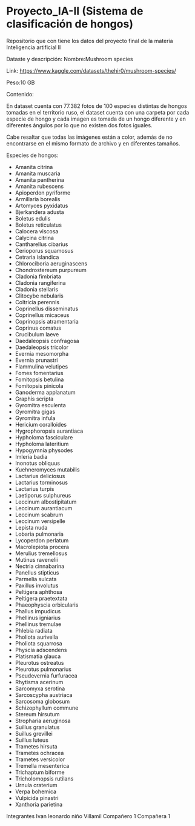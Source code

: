 # Proyecto_IA-II (Sistema de clasificación de hongos)
Repositorio que con tiene los datos del proyecto final de la materia Inteligencia artificial II

Dataste y descripción:
Nombre:Mushroom species

Link: https://www.kaggle.com/datasets/thehir0/mushroom-species/

Peso:10 GB

Contenido:

En dataset cuenta con 77.382 fotos de 100 especies distintas de hongos tomadas en el territorio ruso, el dataset cuenta con una carpeta por cada especie de hongo y cada imagen es tomada de un hongo diferente y en diferentes ángulos por lo que no existen dos fotos iguales.

Cabe resaltar que todas las imágenes están a color, además de no encontrarse en el mismo formato de archivo y en diferentes tamaños.

Especies de hongos:

* Amanita citrina
* Amanita muscaria
* Amanita pantherina
* Amanita rubescens
* Apioperdon pyriforme
* Armillaria borealis
* Artomyces pyxidatus
* Bjerkandera adusta
* Boletus edulis
* Boletus reticulatus
* Calocera viscosa
* Calycina citrina
* Cantharellus cibarius
* Cerioporus squamosus
* Cetraria islandica
* Chlorociboria aeruginascens
* Chondrostereum purpureum
* Cladonia fimbriata
* Cladonia rangiferina
* Cladonia stellaris
* Clitocybe nebularis
* Coltricia perennis
* Coprinellus disseminatus
* Coprinellus micaceus
* Coprinopsis atramentaria
* Coprinus comatus
* Crucibulum laeve
* Daedaleopsis confragosa
* Daedaleopsis tricolor
* Evernia mesomorpha
* Evernia prunastri
* Flammulina velutipes
* Fomes fomentarius
* Fomitopsis betulina
* Fomitopsis pinicola
* Ganoderma applanatum
* Graphis scripta
* Gyromitra esculenta
* Gyromitra gigas
* Gyromitra infula
* Hericium coralloides
* Hygrophoropsis aurantiaca
* Hypholoma fasciculare
* Hypholoma lateritium
* Hypogymnia physodes
* Imleria badia
* Inonotus obliquus
* Kuehneromyces mutabilis
* Lactarius deliciosus
* Lactarius torminosus
* Lactarius turpis
* Laetiporus sulphureus
* Leccinum albostipitatum
* Leccinum aurantiacum
* Leccinum scabrum
* Leccinum versipelle
* Lepista nuda
* Lobaria pulmonaria
* Lycoperdon perlatum
* Macrolepiota procera
* Merulius tremellosus
* Mutinus ravenelii
* Nectria cinnabarina
* Panellus stipticus
* Parmelia sulcata
* Paxillus involutus
* Peltigera aphthosa
* Peltigera praetextata
* Phaeophyscia orbicularis
* Phallus impudicus
* Phellinus igniarius
* Phellinus tremulae
* Phlebia radiata
* Pholiota aurivella
* Pholiota squarrosa
* Physcia adscendens
* Platismatia glauca
* Pleurotus ostreatus
* Pleurotus pulmonarius
* Pseudevernia furfuracea
* Rhytisma acerinum
* Sarcomyxa serotina
* Sarcoscypha austriaca
* Sarcosoma globosum
* Schizophyllum commune
* Stereum hirsutum
* Stropharia aeruginosa
* Suillus granulatus
* Suillus grevillei
* Suillus luteus
* Trametes hirsuta
* Trametes ochracea
* Trametes versicolor
* Tremella mesenterica
* Trichaptum biforme
* Tricholomopsis rutilans
* Urnula craterium
* Verpa bohemica
* Vulpicida pinastri
* Xanthoria parietina


Integrantes 
Ivan leonardo niño Villamil
Compañero 1
Compañera 1
